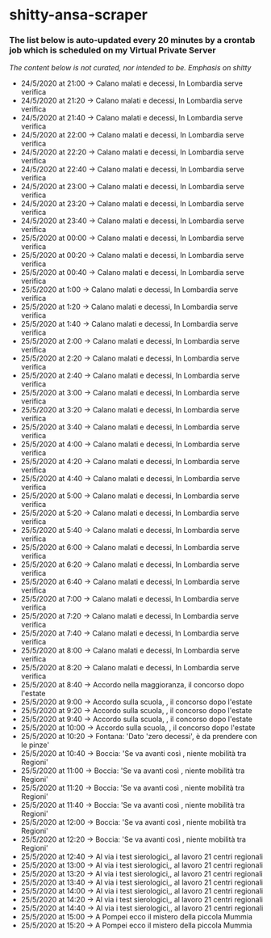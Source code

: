 # shitty-ansa-scraper

### The list below is auto-updated every 20 minutes by a crontab job which is scheduled on my Virtual Private Server
*The content below is not curated, nor intended to be. Emphasis on shitty*

- 24/5/2020 at 21:00 -> Calano malati e decessi, In Lombardia serve verifica
- 24/5/2020 at 21:20 -> Calano malati e decessi, In Lombardia serve verifica
- 24/5/2020 at 21:40 -> Calano malati e decessi, In Lombardia serve verifica
- 24/5/2020 at 22:00 -> Calano malati e decessi, In Lombardia serve verifica
- 24/5/2020 at 22:20 -> Calano malati e decessi, In Lombardia serve verifica
- 24/5/2020 at 22:40 -> Calano malati e decessi, In Lombardia serve verifica
- 24/5/2020 at 23:00 -> Calano malati e decessi, In Lombardia serve verifica
- 24/5/2020 at 23:20 -> Calano malati e decessi, In Lombardia serve verifica
- 24/5/2020 at 23:40 -> Calano malati e decessi, In Lombardia serve verifica
- 25/5/2020 at 00:00 -> Calano malati e decessi, In Lombardia serve verifica
- 25/5/2020 at 00:20 -> Calano malati e decessi, In Lombardia serve verifica
- 25/5/2020 at 00:40 -> Calano malati e decessi, In Lombardia serve verifica
- 25/5/2020 at 1:00 -> Calano malati e decessi, In Lombardia serve verifica
- 25/5/2020 at 1:20 -> Calano malati e decessi, In Lombardia serve verifica
- 25/5/2020 at 1:40 -> Calano malati e decessi, In Lombardia serve verifica
- 25/5/2020 at 2:00 -> Calano malati e decessi, In Lombardia serve verifica
- 25/5/2020 at 2:20 -> Calano malati e decessi, In Lombardia serve verifica
- 25/5/2020 at 2:40 -> Calano malati e decessi, In Lombardia serve verifica
- 25/5/2020 at 3:00 -> Calano malati e decessi, In Lombardia serve verifica
- 25/5/2020 at 3:20 -> Calano malati e decessi, In Lombardia serve verifica
- 25/5/2020 at 3:40 -> Calano malati e decessi, In Lombardia serve verifica
- 25/5/2020 at 4:00 -> Calano malati e decessi, In Lombardia serve verifica
- 25/5/2020 at 4:20 -> Calano malati e decessi, In Lombardia serve verifica
- 25/5/2020 at 4:40 -> Calano malati e decessi, In Lombardia serve verifica
- 25/5/2020 at 5:00 -> Calano malati e decessi, In Lombardia serve verifica
- 25/5/2020 at 5:20 -> Calano malati e decessi, In Lombardia serve verifica
- 25/5/2020 at 5:40 -> Calano malati e decessi, In Lombardia serve verifica
- 25/5/2020 at 6:00 -> Calano malati e decessi, In Lombardia serve verifica
- 25/5/2020 at 6:20 -> Calano malati e decessi, In Lombardia serve verifica
- 25/5/2020 at 6:40 -> Calano malati e decessi, In Lombardia serve verifica
- 25/5/2020 at 7:00 -> Calano malati e decessi, In Lombardia serve verifica
- 25/5/2020 at 7:20 -> Calano malati e decessi, In Lombardia serve verifica
- 25/5/2020 at 7:40 -> Calano malati e decessi, In Lombardia serve verifica
- 25/5/2020 at 8:00 -> Calano malati e decessi, In Lombardia serve verifica
- 25/5/2020 at 8:20 -> Calano malati e decessi, In Lombardia serve verifica
- 25/5/2020 at 8:40 -> Accordo nella maggioranza, il concorso dopo l'estate
- 25/5/2020 at 9:00 -> Accordo sulla scuola, , il concorso dopo l'estate
- 25/5/2020 at 9:20 -> Accordo sulla scuola, , il concorso dopo l'estate
- 25/5/2020 at 9:40 -> Accordo sulla scuola, , il concorso dopo l'estate
- 25/5/2020 at 10:00 -> Accordo sulla scuola, , il concorso dopo l'estate
- 25/5/2020 at 10:20 -> Fontana: 'Dato 'zero decessi', è da prendere con le pinze'
- 25/5/2020 at 10:40 -> Boccia: 'Se va avanti così , niente mobilità tra Regioni'
- 25/5/2020 at 11:00 -> Boccia: 'Se va avanti così , niente mobilità tra Regioni'
- 25/5/2020 at 11:20 -> Boccia: 'Se va avanti così , niente mobilità tra Regioni'
- 25/5/2020 at 11:40 -> Boccia: 'Se va avanti così , niente mobilità tra Regioni'
- 25/5/2020 at 12:00 -> Boccia: 'Se va avanti così , niente mobilità tra Regioni'
- 25/5/2020 at 12:20 -> Boccia: 'Se va avanti così , niente mobilità tra Regioni'
- 25/5/2020 at 12:40 -> Al via i test sierologici,, al lavoro 21 centri regionali
- 25/5/2020 at 13:00 -> Al via i test sierologici,, al lavoro 21 centri regionali
- 25/5/2020 at 13:20 -> Al via i test sierologici,, al lavoro 21 centri regionali
- 25/5/2020 at 13:40 -> Al via i test sierologici,, al lavoro 21 centri regionali
- 25/5/2020 at 14:00 -> Al via i test sierologici,, al lavoro 21 centri regionali
- 25/5/2020 at 14:20 -> Al via i test sierologici,, al lavoro 21 centri regionali
- 25/5/2020 at 14:40 -> Al via i test sierologici,, al lavoro 21 centri regionali
- 25/5/2020 at 15:00 -> A Pompei ecco il mistero della piccola Mummia
- 25/5/2020 at 15:20 -> A Pompei ecco il mistero della piccola Mummia
